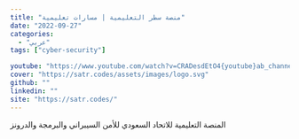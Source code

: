```yaml
---
title: "منصة سطر التعليمية | مسارات تعليمية"
date: "2022-09-27"
categories:
  - "عربي"
tags: ["cyber-security"]

youtube: "https://www.youtube.com/watch?v=CRADesdEtO4{youtube}ab_channel=MohammedBesar-%D9%85%D8%AD%D9%85%D8%AF%D8%A8%D9%8A%D8%B5%D8%A7%D8%B1"
cover: "https://satr.codes/assets/images/logo.svg"
github: ""
linkedin: ""
site: "https://satr.codes/"
---
```




المنصة التعليمية للاتحاد السعودي للأمن السيبراني والبرمجة والدرونز
